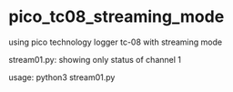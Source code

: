 # pico_tc08_streaming_mode
using pico technology logger tc-08 with streaming mode

stream01.py: showing only status of channel 1

usage: python3 stream01.py
